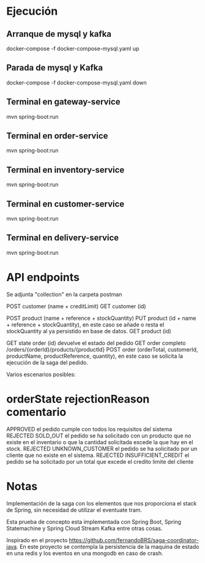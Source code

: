 # Ejecución

## Arranque de mysql y kafka

docker-compose -f docker-compose-mysql.yaml up

## Parada de mysql y Kafka

docker-compose -f docker-compose-mysql.yaml down

## Terminal en gateway-service

mvn spring-boot:run

## Terminal en order-service

mvn spring-boot:run

## Terminal en inventory-service

mvn spring-boot:run

## Terminal en customer-service

mvn spring-boot:run

## Terminal en delivery-service

mvn spring-boot:run

# API endpoints

Se adjunta "collection" en la carpeta postman

POST customer (name + creditLimit)
GET customer (id)

POST product (name + reference + stockQuantity)
PUT product (id + name + reference + stockQuantity), en este caso se añade o resta el stockQuantity al ya persistido en base de datos.
GET product (id)

GET state order (id) devuelve el estado del pedido
GET order completo /orders/{orderId}/products/{productId}
POST order (orderTotal, customerId, productName, productReference, quantity), en este caso se solicita la ejecución de la saga del pedido.

Varios escenarios posibles:

# orderState    rejectionReason    comentario

  APPROVED                             el pedido cumple con todos los requisitos del sistema
  REJECTED        SOLD_OUT             el pedido se ha solicitado con un producto que no existe en el inventario o que la cantidad solicitada excede la que hay en el stock.
  REJECTED        UNKNOWN_CUSTOMER     el pedido se ha solicitado por un cliente que no existe en el sistema.
  REJECTED        INSUFFICIENT_CREDIT  el pedido se ha solicitado por un total que excede el credito limite del cliente

# Notas  

Implementación de la saga con los elementos que nos proporciona el stack de Spring, sin necesidad de utilizar el eventuate tram.

Esta prueba de concepto esta implementada con Spring Boot, Spring Statemachine y Spring Cloud Stream Kafka entre otras cosas.

Inspirado en el proyecto <https://github.com/fernandoBRS/saga-coordinator-java>. En este proyecto se contempla la persistencia de la maquina de estado en una redis y los eventos en una mongodb en caso de crash.
